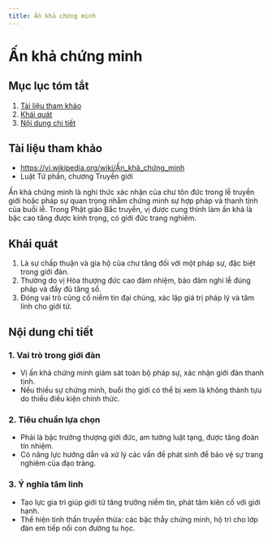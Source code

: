```yaml
---
title: Ấn khả chứng minh
---
```


# Ấn khả chứng minh

## Mục lục tóm tắt
1. [Tài liệu tham khảo](#tai-lieu-tham-khao)
2. [Khái quát](#khai-quat)
3. [Nội dung chi tiết](#noi-dung-chi-tiet)

## Tài liệu tham khảo

- <https://vi.wikipedia.org/wiki/Ấn_khả_chứng_minh>
- Luật Tứ phần, chương Truyền giới

Ấn khả chứng minh là nghi thức xác nhận của chư tôn đức trong lễ truyền giới hoặc pháp sự quan trọng nhằm chứng minh sự hợp pháp và thanh tịnh của buổi lễ. Trong Phật giáo Bắc truyền, vị được cung thỉnh làm ấn khả là bậc cao tăng được kính trọng, có giới đức trang nghiêm.

## Khái quát

1. Là sự chấp thuận và gia hộ của chư tăng đối với một pháp sự, đặc biệt trong giới đàn.
2. Thường do vị Hòa thượng đức cao đảm nhiệm, bảo đảm nghi lễ đúng pháp và đầy đủ tăng số.
3. Đóng vai trò củng cố niềm tin đại chúng, xác lập giá trị pháp lý và tâm linh cho giới tử.

## Nội dung chi tiết

### 1. Vai trò trong giới đàn
- Vị ấn khả chứng minh giám sát toàn bộ pháp sự, xác nhận giới đàn thanh tịnh.
- Nếu thiếu sự chứng minh, buổi thọ giới có thể bị xem là không thành tựu do thiếu điều kiện chính thức.

### 2. Tiêu chuẩn lựa chọn
- Phải là bậc trưởng thượng giới đức, am tường luật tạng, được tăng đoàn tín nhiệm.
- Có năng lực hướng dẫn và xử lý các vấn đề phát sinh để bảo vệ sự trang nghiêm của đạo tràng.

### 3. Ý nghĩa tâm linh
- Tạo lực gia trì giúp giới tử tăng trưởng niềm tin, phát tâm kiên cố với giới hạnh.
- Thể hiện tinh thần truyền thừa: các bậc thầy chứng minh, hộ trì cho lớp đàn em tiếp nối con đường tu học.
